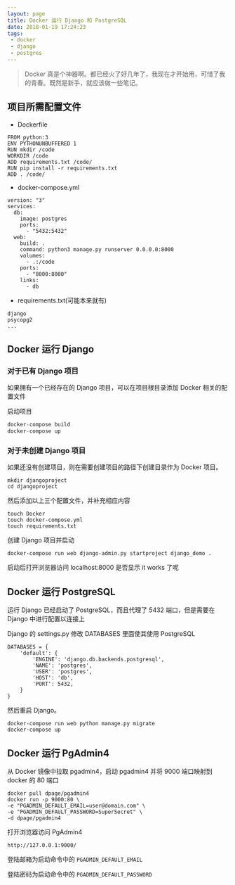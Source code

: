 ```yaml
---
layout: page
title: Docker 运行 Django 和 PostgreSQL
date: 2018-01-19 17:24:23
tags:
 - docker
 - django
 - postgres
---
```


> Docker 真是个神器啊。都已经火了好几年了，我现在才开始用，可惜了我的青春。既然是新手，就应该做一些笔记。

## 项目所需配置文件

- Dockerfile

```
FROM python:3
ENV PYTHONUNBUFFERED 1
RUN mkdir /code
WORKDIR /code
ADD requirements.txt /code/
RUN pip install -r requirements.txt
ADD . /code/
```

- docker-compose.yml

```
version: "3"
services:
  db:
    image: postgres
    ports:
      - "5432:5432"
  web:
    build: .
    command: python3 manage.py runserver 0.0.0.0:8000
    volumes:
      - .:/code
    ports:
      - "8000:8000"
    links:
      - db
```

- requirements.txt(可能本来就有)

```
django
psycopg2
...
```

## Docker 运行 Django

### 对于已有 Django 项目

如果拥有一个已经存在的 Django 项目，可以在项目根目录添加 Docker 相关的配置文件

启动项目

```python
docker-compose build
docker-compose up
```

### 对于未创建 Django 项目

如果还没有创建项目，则在需要创建项目的路径下创建目录作为 Docker 项目。

```
mkdir djangoproject
cd djangoproject
```

然后添加以上三个配置文件，并补充相应内容

```
touch Docker
touch docker-compose.yml
touch requirements.txt
```

创建 Django 项目并启动

```
docker-compose run web django-admin.py startproject django_demo .
```

启动后打开浏览器访问 localhost:8000 是否显示 it works 了呢

## Docker 运行 PostgreSQL

运行 Django 已经启动了 PostgreSQL，而且代理了 5432 端口，但是需要在 Django 中进行配置以连接上

Django 的 settings.py 修改 DATABASES 里面使其使用 PostgreSQL

```
DATABASES = {
    'default': {
        'ENGINE': 'django.db.backends.postgresql',
        'NAME': 'postgres',
        'USER': 'postgres',
        'HOST': 'db',
        'PORT': 5432,
    }
}
```

然后重启 Django。

```
docker-compose run web python manage.py migrate
docker-compose up
```

## Docker 运行 PgAdmin4

从 Docker 镜像中拉取 pgadmin4，启动 pgadmin4 并将 9000 端口映射到 docker 的 80 端口

```
docker pull dpage/pgadmin4
docker run -p 9000:80 \
-e "PGADMIN_DEFAULT_EMAIL=user@domain.com" \
-e "PGADMIN_DEFAULT_PASSWORD=SuperSecret" \
-d dpage/pgadmin4
```

打开浏览器访问 PgAdmin4

```
http://127.0.0.1:9000/
```

登陆邮箱为启动命令中的 `PGADMIN_DEFAULT_EMAIL`

登陆密码为启动命令中的 `PGADMIN_DEFAULT_PASSWORD`
